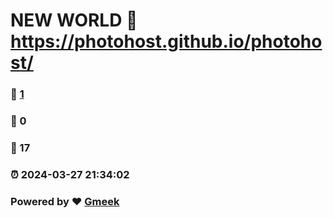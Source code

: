 # NEW WORLD :link: https://photohost.github.io/photohost/ 
### :page_facing_up: [1](https://photohost.github.io/photohost//tag.html) 
### :speech_balloon: 0 
### :hibiscus: 17 
### :alarm_clock: 2024-03-27 21:34:02 
### Powered by :heart: [Gmeek](https://github.com/Meekdai/Gmeek)
